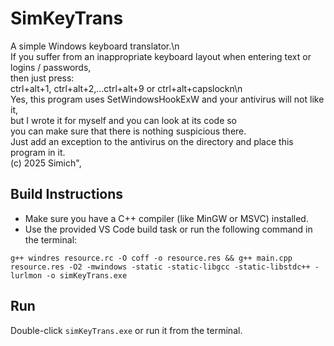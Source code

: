 # SimKeyTrans

A simple Windows keyboard translator.\n\
If you suffer from an inappropriate keyboard layout when entering text or logins / passwords,\
then just press:\
ctrl+alt+1, ctrl+alt+2,...ctrl+alt+9 or ctrl+alt+capslockn\n\
Yes, this program uses SetWindowsHookExW and your antivirus will not like it, \
but I wrote it for myself and you can look at its code so \
you can make sure that there is nothing suspicious there.\
Just add an exception to the antivirus on the directory and place this program in it.\
(c) 2025 Simich",

## Build Instructions

- Make sure you have a C++ compiler (like MinGW or MSVC) installed.
- Use the provided VS Code build task or run the following command in the terminal:

```
g++ windres resource.rc -O coff -o resource.res && g++ main.cpp resource.res -O2 -mwindows -static -static-libgcc -static-libstdc++ -lurlmon -o simKeyTrans.exe
```

## Run

Double-click `simKeyTrans.exe` or run it from the terminal.
